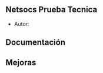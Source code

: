 ## Netsocs Prueba Tecnica

<!-- Complete aqui -->
- Autor: [ ]( )

## Documentación
<!-- Complete la documentación de su proyecto aquí. -->

## Mejoras
<!-- Complete las mejoras que le haría a su proyecto aquí. -->